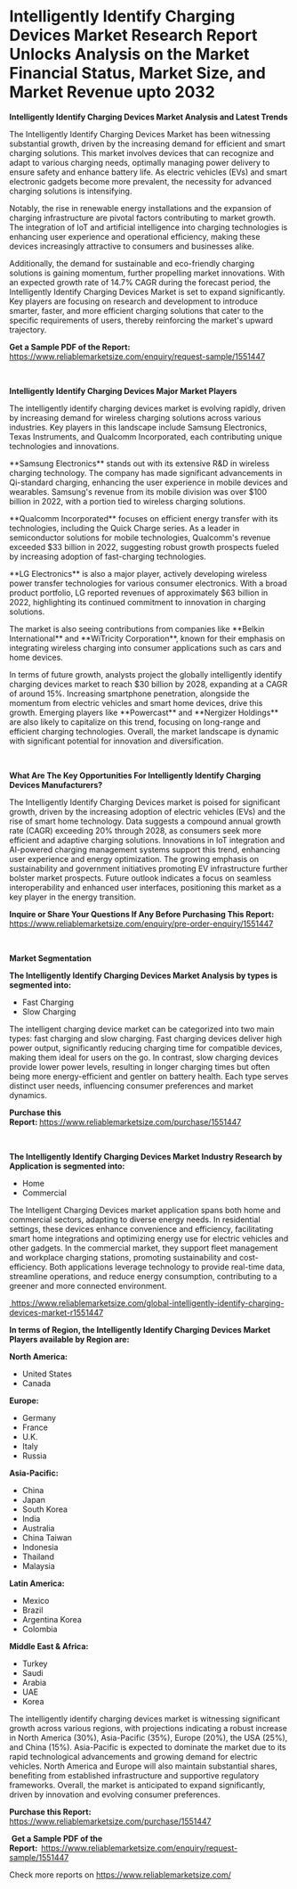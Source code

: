 <p><h1>Intelligently Identify Charging Devices Market Research Report Unlocks Analysis on the Market Financial Status, Market Size, and Market Revenue upto 2032</h1></p><p><strong>Intelligently Identify Charging Devices Market Analysis and Latest Trends</strong></p>
<p><p>The Intelligently Identify Charging Devices Market has been witnessing substantial growth, driven by the increasing demand for efficient and smart charging solutions. This market involves devices that can recognize and adapt to various charging needs, optimally managing power delivery to ensure safety and enhance battery life. As electric vehicles (EVs) and smart electronic gadgets become more prevalent, the necessity for advanced charging solutions is intensifying.</p><p>Notably, the rise in renewable energy installations and the expansion of charging infrastructure are pivotal factors contributing to market growth. The integration of IoT and artificial intelligence into charging technologies is enhancing user experience and operational efficiency, making these devices increasingly attractive to consumers and businesses alike.</p><p>Additionally, the demand for sustainable and eco-friendly charging solutions is gaining momentum, further propelling market innovations. With an expected growth rate of 14.7% CAGR during the forecast period, the Intelligently Identify Charging Devices Market is set to expand significantly. Key players are focusing on research and development to introduce smarter, faster, and more efficient charging solutions that cater to the specific requirements of users, thereby reinforcing the market's upward trajectory.</p></p>
<p><strong>Get a Sample PDF of the Report:&nbsp;</strong> <a href="https://www.reliablemarketsize.com/enquiry/request-sample/1551447?utm_campaign=2890&utm_medium=2&utm_source=Github&utm_content=ia&utm_term=11042025&utm_id=intelligently-identify-charging-devices">https://www.reliablemarketsize.com/enquiry/request-sample/1551447</a></p>
<p>&nbsp;</p>
<p><strong>Intelligently Identify Charging Devices Major Market Players</strong></p>
<p><p>The intelligently identify charging devices market is evolving rapidly, driven by increasing demand for wireless charging solutions across various industries. Key players in this landscape include Samsung Electronics, Texas Instruments, and Qualcomm Incorporated, each contributing unique technologies and innovations.</p><p>**Samsung Electronics** stands out with its extensive R&D in wireless charging technology. The company has made significant advancements in Qi-standard charging, enhancing the user experience in mobile devices and wearables. Samsung's revenue from its mobile division was over $100 billion in 2022, with a portion tied to wireless charging solutions.</p><p>**Qualcomm Incorporated** focuses on efficient energy transfer with its technologies, including the Quick Charge series. As a leader in semiconductor solutions for mobile technologies, Qualcomm's revenue exceeded $33 billion in 2022, suggesting robust growth prospects fueled by increasing adoption of fast-charging technologies.</p><p>**LG Electronics** is also a major player, actively developing wireless power transfer technologies for various consumer electronics. With a broad product portfolio, LG reported revenues of approximately $63 billion in 2022, highlighting its continued commitment to innovation in charging solutions.</p><p>The market is also seeing contributions from companies like **Belkin International** and **WiTricity Corporation**, known for their emphasis on integrating wireless charging into consumer applications such as cars and home devices. </p><p>In terms of future growth, analysts project the globally intelligently identify charging devices market to reach $30 billion by 2028, expanding at a CAGR of around 15%. Increasing smartphone penetration, alongside the momentum from electric vehicles and smart home devices, drive this growth. Emerging players like **Powercast** and **Nergizer Holdings** are also likely to capitalize on this trend, focusing on long-range and efficient charging technologies. Overall, the market landscape is dynamic with significant potential for innovation and diversification.</p></p>
<p>&nbsp;</p>
<p><strong>What Are The Key Opportunities For Intelligently Identify Charging Devices Manufacturers?</strong></p>
<p><p>The Intelligently Identify Charging Devices market is poised for significant growth, driven by the increasing adoption of electric vehicles (EVs) and the rise of smart home technology. Data suggests a compound annual growth rate (CAGR) exceeding 20% through 2028, as consumers seek more efficient and adaptive charging solutions. Innovations in IoT integration and AI-powered charging management systems support this trend, enhancing user experience and energy optimization. The growing emphasis on sustainability and government initiatives promoting EV infrastructure further bolster market prospects. Future outlook indicates a focus on seamless interoperability and enhanced user interfaces, positioning this market as a key player in the energy transition.</p></p>
<p><strong>Inquire or Share Your Questions If Any Before Purchasing This Report:</strong> <a href="https://www.reliablemarketsize.com/enquiry/pre-order-enquiry/1551447?utm_campaign=2890&utm_medium=2&utm_source=Github&utm_content=ia&utm_term=11042025&utm_id=intelligently-identify-charging-devices">https://www.reliablemarketsize.com/enquiry/pre-order-enquiry/1551447</a></p>
<p>&nbsp;</p>
<p><strong>Market Segmentation</strong></p>
<p><strong>The Intelligently Identify Charging Devices Market Analysis by types is segmented into:</strong></p>
<p><ul><li>Fast Charging</li><li>Slow Charging</li></ul></p>
<p><p>The intelligent charging device market can be categorized into two main types: fast charging and slow charging. Fast charging devices deliver high power output, significantly reducing charging time for compatible devices, making them ideal for users on the go. In contrast, slow charging devices provide lower power levels, resulting in longer charging times but often being more energy-efficient and gentler on battery health. Each type serves distinct user needs, influencing consumer preferences and market dynamics.</p></p>
<p><strong>Purchase this Report:&nbsp;</strong><a href="https://www.reliablemarketsize.com/purchase/1551447?utm_campaign=2890&utm_medium=2&utm_source=Github&utm_content=ia&utm_term=11042025&utm_id=intelligently-identify-charging-devices">https://www.reliablemarketsize.com/purchase/1551447</a></p>
<p>&nbsp;</p>
<p><strong>The Intelligently Identify Charging Devices Market Industry Research by Application is segmented into:</strong></p>
<p><ul><li>Home</li><li>Commercial</li></ul></p>
<p><p>The Intelligent Charging Devices market application spans both home and commercial sectors, adapting to diverse energy needs. In residential settings, these devices enhance convenience and efficiency, facilitating smart home integrations and optimizing energy use for electric vehicles and other gadgets. In the commercial market, they support fleet management and workplace charging stations, promoting sustainability and cost-efficiency. Both applications leverage technology to provide real-time data, streamline operations, and reduce energy consumption, contributing to a greener and more connected environment.</p></p>
<p><a href="https://www.reliablemarketsize.com/global-intelligently-identify-charging-devices-market-r1551447?utm_campaign=2890&utm_medium=2&utm_source=Github&utm_content=ia&utm_term=11042025&utm_id=intelligently-identify-charging-devices">&nbsp;https://www.reliablemarketsize.com/global-intelligently-identify-charging-devices-market-r1551447</a></p>
<p><strong>In terms of Region, the Intelligently Identify Charging Devices Market Players available by Region are:</strong></p>
<p>
    <p> <strong> North America: </strong>
        <ul>
            <li>United States</li>
            <li>Canada</li>
        </ul>
        </p> 
    <p> <strong> Europe: </strong>
        <ul>
            <li>Germany</li>
            <li>France</li>
            <li>U.K.</li>
            <li>Italy</li>
            <li>Russia</li>
        </ul>
        </p> 
    <p> <strong> Asia-Pacific: </strong>
        <ul>
            <li>China</li>
            <li>Japan</li>
            <li>South Korea</li>
            <li>India</li>
            <li>Australia</li>
            <li>China Taiwan</li>
            <li>Indonesia</li>
            <li>Thailand</li>
            <li>Malaysia</li>
        </ul>
        </p> 
    <p> <strong> Latin America: </strong>
        <ul>
            <li>Mexico</li>
            <li>Brazil</li>
            <li>Argentina Korea</li>
            <li>Colombia</li>
        </ul>
        </p> 
    <p> <strong> Middle East & Africa: </strong>
        <ul>
            <li>Turkey</li>
            <li>Saudi</li>
            <li>Arabia</li>
            <li>UAE</li>
            <li>Korea</li>
        </ul>
    </p>
    </p>
<p><p>The intelligently identify charging devices market is witnessing significant growth across various regions, with projections indicating a robust increase in North America (30%), Asia-Pacific (35%), Europe (20%), the USA (25%), and China (15%). Asia-Pacific is expected to dominate the market due to its rapid technological advancements and growing demand for electric vehicles. North America and Europe will also maintain substantial shares, benefiting from established infrastructure and supportive regulatory frameworks. Overall, the market is anticipated to expand significantly, driven by innovation and evolving consumer preferences.</p></p>
<p><strong>Purchase this Report: </strong><a href="https://www.reliablemarketsize.com/purchase/1551447?utm_campaign=2890&utm_medium=2&utm_source=Github&utm_content=ia&utm_term=11042025&utm_id=intelligently-identify-charging-devices">https://www.reliablemarketsize.com/purchase/1551447</a></p>
<p>&nbsp;<strong>Get a Sample PDF of the Report:&nbsp;&nbsp;</strong><a href="https://www.reliablemarketsize.com/enquiry/request-sample/1551447?utm_campaign=2890&utm_medium=2&utm_source=Github&utm_content=ia&utm_term=11042025&utm_id=intelligently-identify-charging-devices">https://www.reliablemarketsize.com/enquiry/request-sample/1551447</a></p>
<p><strong></strong></p>
<p>Check more reports on <a href="https://www.reliablemarketsize.com/?utm_campaign=2890&utm_medium=2&utm_source=Github&utm_content=ia&utm_term=11042025&utm_id=intelligently-identify-charging-devices">https://www.reliablemarketsize.com/</a></p>